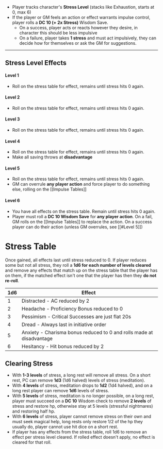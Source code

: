 - Player tracks character's **Stress Level** (stacks like Exhaustion, starts at 0, max 6)
- If the player or GM feels an action or effect warrants impulse control, player rolls a **DC 10 (+ 2x Stress)** Wisdom Save.
	- On a success, player acts or reacts however they desire, in character this should be less impulsive
	- On a failure, player takes **1 stress** and must act impulsively, they can decide how for themselves or ask the GM for suggestions.
---
## Stress Level Effects
#### Level 1
- Roll on the stress table for effect, remains until stress hits 0 again.
#### Level 2
- Roll on the stress table for effect, remains until stress hits 0 again.
#### Level 3
- Roll on the stress table for effect, remains until stress hits 0 again.
#### Level 4
- Roll on the stress table for effect, remains until stress hits 0 again.
- Make all saving throws at **disadvantage**
#### Level 5
- Roll on the stress table for effect, remains until stress hits 0 again.
- GM can overrule **any player action** and force player to do something else, rolling on the [[Impulse Tables]]
#### Level 6
- You have all effects on the stress table. Remain until stress hits 0 again. 
- Player must roll a **DC 10 Wisdom Save** for **any player action**. On a fail, GM rolls on the [[Impulse Tables]] to replace the action. On a success player can do their action (unless GM overrules, see [[#Level 5]])

# Stress Table
Once gained, all effects last until stress reduced to 0. If player reduces some but not all stress, they roll a **1d6 for each number of levels cleared** and remove any effects that match up on the stress table that the player has on them, if the matched effect isn't one that the player has then they **do not re-roll**.

| 1d6 | Effect                                                                |
| --- | --------------------------------------------------------------------- |
| 1   | Distracted - AC reduced by 2                                          |
| 2   | Headache - Proficiency Bonus reduced to 0                             |
| 3   | Pessimism - Critical Successes are just flat 20s                      |
| 4   | Dread - Always last in initiative order                               |
| 5   | Anxiety - Charisma bonus reduced to 0 and rolls made at disadvantage |
| 6   | Hesitancy - Hit bonus reduced by 2                                    |

## Clearing Stress
- With **1-3 levels** of stress, a long rest will remove all stress. On a short rest, PC can remove **1d3** (1d6 halved) levels of stress (meditation).
- With **4 levels** of stress, meditation drops to **1d2** (1d4 halved), and on a long rest player can remove **1d6** levels of stress.
- With **5 levels** of stress, meditation is no longer possible, on a long rest, player must succeed on a **DC 10** Wisdom check to remove **2 levels** of stress and restore hp, otherwise stay at 5 levels (stressful nightmares) and restoring half hp.
- With **6 levels** of stress, player cannot remove stress on their own and must seek magical help, long rests only restore 1/2 of the hp they usually do, player cannot use hit dice on a short rest. 
- If player has any effects from the stress table, roll 1d6 to remove an effect per stress level cleared. If rolled effect doesn't apply, no effect is cleared for that roll.

